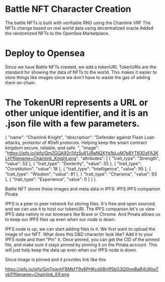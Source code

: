 # Battle NFT Character Creation
The battle NFTs is built with verifiable RNG using the Chainlink VRF
The NFTs change based on real world data using decentralized oracle
Added the randomized NFTs to the OpenSea Marketplace.

# Deploy to Opensea
Since we have Battle NFTs created, we add a tokenURI. TokenURIs are the standard for showing the data of NFTs to the world. This makes it easier to store things like images since we don't have to waste the gas of adding them on-chain.

# The TokenURI represents a URL or other unique identifier, and it is an .json file with a few parameters.

{
    "name": "Chainlink Knight",
    "description": "Defender against Flash Loan attacks, protector of #Defi protocols. Helping keep the smart contract kingdom secure, reliable, and safe. ",
    "image": "https://ipfs.io/ipfs/QmZGQA92ri1jfzSu61JRaNQXYg1bLuM7p8YT83DzFA2KLH?filename=Chainlink_Knight.png",
    "attributes": [
        {
            "trait_type": "Strength",
            "value": 52
        },
        {
            "trait_type": "Dexterity",
            "value": 55
        },
        {
            "trait_type": "Constitution",
            "value": 18
        },
        {
            "trait_type": "Intelligence",
            "value": 95
        },
        {
            "trait_type": "Wisdom",
            "value": 81
        },
        {
            "trait_type": "Charisma",
            "value": 93
        },
        {
            "trait_type": "Experience",
            "value": 0
        }
    ]
}

Battle NFT stores these images and meta data in IPFS: 
IPFS
IPFS companion
Pinata

IPFS is a peer to peer network for storing files. It's free and open sourced, and we can use it to host our tokenURI. The IPFS companion let's us view IPFS data nativly in our browsers like Brave or Chrome. And Pinata allows us to keep our IPFS files up even when our node is down.


 IPFS node is up, we can start adding files to it. We first want to upload the image of our NFT. What does this D&D character look like? Add it to your IPFS node and then "Pin" it. Once pinned, you can get the CID of the pinned file, and make sure it stays pinned by pinning it on the Pinata account. This will just help keep the data up even when our IPFS node is down.

Since Image is pinned and it provides link like this 

https://ipfs.io/ipfs/QmTgqnhFBMkfT9s8PHKcdXBn1f5bG3Q5hmBaR4U6hoTvb1?filename=Chainlink_Elf.png
